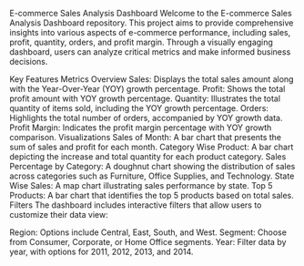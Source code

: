E-commerce Sales Analysis Dashboard
Welcome to the E-commerce Sales Analysis Dashboard repository. This project aims to provide comprehensive insights into various aspects of e-commerce performance, including sales, profit, quantity, orders, and profit margin. Through a visually engaging dashboard, users can analyze critical metrics and make informed business decisions.


Key Features
Metrics Overview
Sales: Displays the total sales amount along with the Year-Over-Year (YOY) growth percentage.
Profit: Shows the total profit amount with YOY growth percentage.
Quantity: Illustrates the total quantity of items sold, including the YOY growth percentage.
Orders: Highlights the total number of orders, accompanied by YOY growth data.
Profit Margin: Indicates the profit margin percentage with YOY growth comparison.
Visualizations
Sales of Month: A bar chart that presents the sum of sales and profit for each month.
Category Wise Product: A bar chart depicting the increase and total quantity for each product category.
Sales Percentage by Category: A doughnut chart showing the distribution of sales across categories such as Furniture, Office Supplies, and Technology.
State Wise Sales: A map chart illustrating sales performance by state.
Top 5 Products: A bar chart that identifies the top 5 products based on total sales.
Filters
The dashboard includes interactive filters that allow users to customize their data view:

Region: Options include Central, East, South, and West.
Segment: Choose from Consumer, Corporate, or Home Office segments.
Year: Filter data by year, with options for 2011, 2012, 2013, and 2014.
